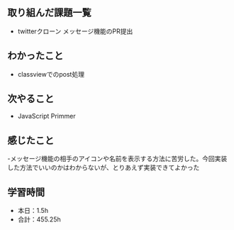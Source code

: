 ## 取り組んだ課題一覧
- twitterクローン メッセージ機能のPR提出

## わかったこと
- classviewでのpost処理

## 次やること
- JavaScript Primmer

## 感じたこと    
-メッセージ機能の相手のアイコンや名前を表示する方法に苦労した。今回実装した方法でいいのかはわからないが、とりあえず実装できてよかった                                                                                                                                                                                                                                                                                                                                                                                                                                                                                                                                                                                                                                                                                                                                                                
                                                                                             
                                    
## 学習時間
- 本日：1.5h
- 合計：455.25h